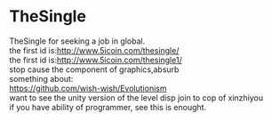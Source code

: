 # TheSingle
TheSingle for seeking a job in global.<br/>
the first id is:http://www.5icoin.com/thesingle/<br/>
the first id is:http://www.5icoin.com/thesingle1/<br/>
stop cause the component of graphics,absurb<br/>
something about:<br/>
https://github.com/wish-wish/Evolutionism<br/>
want to see the unity version of the level disp join to cop of xinzhiyou<br/> 
if you have ability of programmer, see this is enought.<br/>
<br/>
